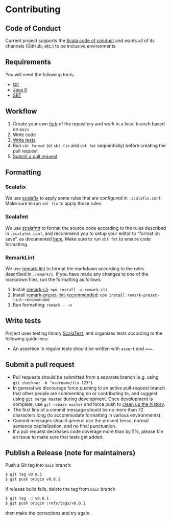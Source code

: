 # Contributing

## Code of Conduct

Current project supports the [Scala code of conduct][code-of-conduct] and
wants all of its channels (GitHub, etc.) to be inclusive environments.

## Requirements

You will need the following tools:

*   [Git][git]
*   [Java 8][java-8]
*   [SBT][sbt]

## Workflow

1.  Create your own [fork][fork-and-pull] of the repository
    and work in a local branch based on `main`
2.  Write code
3.  [Write tests](#write-tests)
4.  Run `sbt format` (or `sbt fix` and `sbt fmt` sequentially) before creating the pull request
5.  [Submit a pull request](#submit-a-pull-request)

## Formatting

### Scalafix

We use [scalafix][scalafix] to apply some rules that are configured in `.scalafix.conf`.
Make sure to run `sbt fix` to apply those rules.

### Scalafmt

We use [scalafmt][scalafmt] to format the source code according to the rules
described in `.scalafmt.conf`, and recommend you to setup your editor to “format on save”,
as documented [here][scalafmt-install].
Make sure to run `sbt fmt` to ensure code formatting.

### RemarkLint

We use [remark-lint][remark-lint] to format the markdown according to the rules described in `.remarkrc`.
If you have made any changes to one of the markdown files, run the formatting as follows:

1.  Install [remark-cli][remark-cli]: `npm install -g remark-cli`
2.  Install [remark-preset-lint-recommended][remark-preset-lint-recommended]: `npm install remark-preset-lint-recommended`
3.  Run formatting: `remark . -o`

## Write tests

Project uses testing library [ScalaTest][scalatest], and organizes tests according to the following guidelines:

*   An assertion in regular tests should be written with `assert` and `===`.

## Submit a pull request

*   Pull requests should be submitted from a separate branch (e.g. using
    `git checkout -b "username/fix-123"`).
*   In general we discourage force pushing to an active pull-request branch that other people are
    commenting on or contributing to, and suggest using `git merge master` during development. Once
    development is complete, use `git rebase master` and force push to [clean up the history][squash].
*   The first line of a commit message should be no more than 72 characters long (to accommodate
    formatting in various environments).
*   Commit messages should general use the present tense, normal sentence capitalization, and no final
    punctuation.
*   If a pull request decreases code coverage more than by 5%, please file an issue to make sure that
    tests get added.

## Publish a Release (note for maintainers)

Push a Git tag into `main` branch:

```bash
$ git tag v0.0.1
$ git push origin v0.0.1
```

If release build fails, delete the tag from `main` branch

```bash
$ git tag -d v0.0.1
$ git push origin :refs/tags/v0.0.1
```

then make the corrections and try again.

[code-of-conduct]: https://www.scala-lang.org/conduct/

[fork-and-pull]: https://help.github.com/articles/using-pull-requests/

[git]: https://git-scm.com/

[java-8]: https://www.oracle.com/java/technologies/javase/javase-jdk8-downloads.html

[remark-cli]: https://github.com/remarkjs/remark/tree/HEAD/packages/remark-cli

[remark-lint]: https://github.com/remarkjs/remark-lint

[remark-preset-lint-recommended]: https://github.com/remarkjs/remark-lint/tree/main/packages/remark-preset-lint-recommended

[scalafix]: https://scalacenter.github.io/scalafix/

[scalafmt]: https://scalameta.org/scalafmt/

[scalatest]: https://www.scalatest.org/

[scalafmt-install]: https://scalameta.org/scalafmt/docs/installation.html

[sbt]: http://www.scala-sbt.org/

[squash]: http://gitready.com/advanced/2009/02/10/squashing-commits-with-rebase.html
